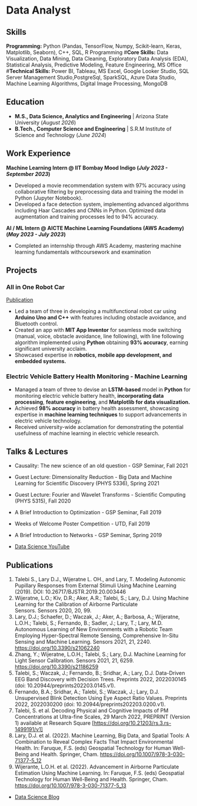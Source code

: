 # Data Analyst
## Skills
**Programming:** Python (Pandas, TensorFlow, Numpy, Scikit-learn, Keras, Matplotlib, Seaborn), C++, SQL, R Programming
#**Core Skills:** Data Visualization, Data Mining, Data Cleaning, Exploratory Data Analysis (EDA), Statistical Analysis, Predictive Modeling, Feature Engineering, MS Office
#**Technical Skills:** Power BI, Tableau, MS Excel, Google Looker Studio, SQL Server Management Studio,PostgreSql, SparkSQL, Azure Data Studio, Machine Learning Algorithms, Digital Image Processing, MongoDB

## Education					       		
- **M.S., Data Science, Analytics and Engineering**	| Arizona State University (_August 2026_)	 			        		
- **B.Tech., Computer Science and Engineering** | S.R.M Institute of Science and Technology (_June 2024_)

## Work Experience
**Machine Learning Intern @ IIT Bombay Mood Indigo (_July 2023 - September 2023_)**
- Developed a movie recommendation system with 97% accuracy using collaborative filtering by
preprocessing data and training the model in Python (Jupyter Notebook).
- Developed a face detection system, implementing advanced algorithms including Haar Cascades and
CNNs in Python. Optimized data augmentation and training processes led to 94% accuracy.

**AI / ML Intern @ AICTE Machine Learning Foundations (AWS Academy) (_May 2023 - July 2023_)**
- Completed an internship through AWS Academy, mastering machine learning fundamentals withcoursework and examination

## Projects
### All in One Robot Car 
[Publication](https://www.jetir.org/view?paper=JETIR2405333)

- Led a team of three in developing a multifunctional robot car using **Arduino Uno and C++** with features
including obstacle avoidance, and Bluetooth control.
- Created an app with **MIT App Inventor** for seamless mode switching (manual, voice, obstacle
avoidance, line following), with line following algorithm implemented using **Python** obtaining **93%
accuracy**, earning significant university acclaim.
- Showcased expertise in **robotics, mobile app development, and embedded systems.**


### Electric Vehicle Battery Health Monitoring - Machine Learning 

- Managed a team of three to devise an **LSTM-based** model in **Python** for monitoring electric vehicle
battery health, **incorporating data processing**, **feature engineering**, and **Matplotlib for data visualization.**
- Achieved **98% accuracy** in battery health assessment, showcasing expertise in **machine learning
techniques** to support advancements in electric vehicle technology.
- Received university-wide acclamation for demonstrating the potential usefulness of machine learning in
electric vehicle research.


## Talks & Lectures
- Causality: The new science of an old question - GSP Seminar, Fall 2021
- Guest Lecture: Dimensionality Reduction - Big Data and Machine Learning for Scientific Discovery (PHYS 5336), Spring 2021
- Guest Lecture: Fourier and Wavelet Transforms - Scientific Computing (PHYS 5315), Fall 2020
- A Brief Introduction to Optimization - GSP Seminar, Fall 2019
- Weeks of Welcome Poster Competition - UTD, Fall 2019
- A Brief Introduction to Networks - GSP Seminar, Spring 2019

- [Data Science YouTube](https://www.youtube.com/channel/UCa9gErQ9AE5jT2DZLjXBIdA)

## Publications
1. Talebi S., Lary D.J., Wijeratne L. OH., and Lary, T. Modeling Autonomic Pupillary Responses from External Stimuli Using Machine Learning (2019). DOI: 10.26717/BJSTR.2019.20.003446
2. Wijeratne, L.O.; Kiv, D.R.; Aker, A.R.; Talebi, S.; Lary, D.J. Using Machine Learning for the Calibration of Airborne Particulate Sensors. Sensors 2020, 20, 99.
3. Lary, D.J.; Schaefer, D.; Waczak, J.; Aker, A.; Barbosa, A.; Wijeratne, L.O.H.; Talebi, S.; Fernando, B.; Sadler, J.; Lary, T.; Lary, M.D. Autonomous Learning of New Environments with a Robotic Team Employing Hyper-Spectral Remote Sensing, Comprehensive In-Situ Sensing and Machine Learning. Sensors 2021, 21, 2240. https://doi.org/10.3390/s21062240
4. Zhang, Y.; Wijeratne, L.O.H.; Talebi, S.; Lary, D.J. Machine Learning for Light Sensor Calibration. Sensors 2021, 21, 6259. https://doi.org/10.3390/s21186259
5. Talebi, S.; Waczak, J.; Fernando, B.; Sridhar, A.; Lary, D.J. Data-Driven EEG Band Discovery with Decision Trees. Preprints 2022, 2022030145 (doi: 10.20944/preprints202203.0145.v1).
6. Fernando, B.A.; Sridhar, A.; Talebi, S.; Waczak, J.; Lary, D.J. Unsupervised Blink Detection Using Eye Aspect Ratio Values. Preprints 2022, 2022030200 (doi: 10.20944/preprints202203.0200.v1).
7. Talebi, S. et al. Decoding Physical and Cognitive Impacts of PM Concentrations at Ultra-fine Scales, 29 March 2022, PREPRINT (Version 1) available at Research Square [https://doi.org/10.21203/rs.3.rs-1499191/v1]
8. Lary, D.J. et al. (2022). Machine Learning, Big Data, and Spatial Tools: A Combination to Reveal Complex Facts That Impact Environmental Health. In: Faruque, F.S. (eds) Geospatial Technology for Human Well-Being and Health. Springer, Cham. https://doi.org/10.1007/978-3-030-71377-5_12
9. Wijerante, L.O.H. et al. (2022). Advancement in Airborne Particulate Estimation Using Machine Learning. In: Faruque, F.S. (eds) Geospatial Technology for Human Well-Being and Health. Springer, Cham. https://doi.org/10.1007/978-3-030-71377-5_13

- [Data Science Blog](https://medium.com/@shawhin)
